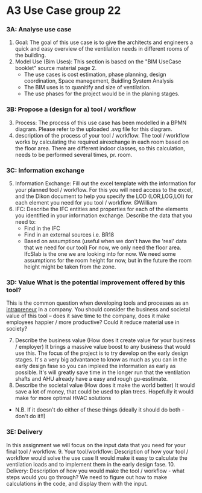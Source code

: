 # A3 Use Case group 22

### 3A: Analyse use case
1. Goal: The goal of this use case is to give the architects and engineers a quick and easy overview of the ventilation needs in different rooms of the building.
2. Model Use (Bim Uses): This section is based on the "BIM UseCase booklet" source material page 2.
	* The use cases is cost estimation, phase planning, design coordination, Space manegement, Buidling System Analysis
	* The BIM uses is to quanitify and size of ventilation.
	* The use phases for the project would be in the planing stages.

### 3B: Propose a (design for a) tool / workflow
3. Process: The process of this use case has been modelled in a BPMN diagram. Please refer to the uploaded .svg file for this diagram.
4. description of the process of your tool / workflow.
	The tool / workflow works by calculating the required airexchange in each room based on the floor area. There are different indoor classes, so this 	  calculation, needs to be performed several times, pr. room.


### 3C: Information exchange
5. Information Exchange: Fill out the excel template with the information for your planned tool / workflow. For this you will need access to the excel, and the Dikon document to help you specify the LOD (LOR,LOG,LOI) for each element you need for you tool / workflow.
	@William
6. IFC: Describe the IFC entities and properties for each of the elements you identified in your information exchange. Describe the data that you need to:
	* Find in the IFC
	* Find in an external sources i.e. BR18
	* Based on assumptions (useful when we don't have the 'real' data that we need for our tool)
	For now, we only need the floor area. IfcSlab is the one we are looking into for now. We need some assumptions for the room height for now, but in the future the room height might be taken from the zone.

### 3D: Value What is the potential improvement offered by this tool?
This is the common question when developing tools and processes as an [intrapreneur]( https://hbr.org/2020/03/why-you-should-become-an-intrapreneur) in a company. You should consider the business and societal value of this tool – does it save time to the company, does it make employees happier / more productive? Could it reduce material use in society?

7. Describe the business value (How does it create value for your business / employer)
	It brings a massive value boost to any business that would use this. The focus of the project is to try develop on the early design stages. It's a very big advantance to know as much as you can in the early design fase so you can impleed the information as early as possible. It's will greatly save time in the longer run that the ventilation shafts and AHU already have a easy and rough gu-esstimate.
8. Describe the societal value (How does it make the world better)
	It would save a lot of money, that could be used to plan trees. Hopefully it would make for more optimal HVAC solutions 

* N.B. If it doesn't do either of these things (ideally it should do both - don't do it!!)


### 3E: Delivery
In this assignment we will focus on the input data that you need for your final tool / workflow. 
9. Your tool/workflow: Description of how your tool / workflow would solve the use case
	It would make it easy to calculate the ventilation loads and to implement them in the early design fase.
10. Delivery: Description of how you would make the tool / workflow - what steps would you go through?
	We need to figure out how to make calculations in the code, and display them with the input.
